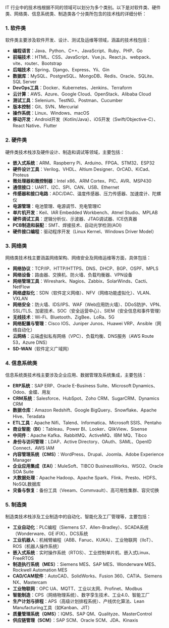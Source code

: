 IT 行业中的技术栈根据不同的领域可以划分为多个类别。以下是对软件类、硬件类、网络类、信息系统类、制造类各个分类所包含的技术栈的详细分析：

### 1. **软件类**
   软件类主要涉及软件开发、设计、测试及运维等领域，涵盖的技术栈包括：
   - **编程语言**：Java、Python、C++、JavaScript、Ruby、PHP、Go
   - **前端技术**：HTML、CSS、JavaScript、Vue.js、React.js、webpack、vite、router、Bootstrap
   - **后端技术**：Spring、Django、Express、Yii、Gin
   - **数据库**：MySQL、PostgreSQL、MongoDB、Redis、Oracle、SQLite、SQL Server
   - **DevOps工具**：Docker、Kubernetes、Jenkins、Terraform
   - **云计算**：AWS、Azure、Google Cloud、OpenStack、Alibaba Cloud
   - **测试工具**：Selenium、TestNG、Postman、Cucumber
   - **版本控制**：Git、SVN、Mercurial
   - **操作系统**：Linux、Windows、macOS
   - **移动开发**：Android开发（Kotlin/Java）、iOS开发（Swift/Objective-C）、React Native、Flutter

### 2. **硬件类**
   硬件类技术栈涉及硬件设计、制造和调试等领域，主要包括：
   - **嵌入式系统**：ARM、Raspberry Pi、Arduino、FPGA、STM32、ESP32
   - **硬件设计工具**：Verilog、VHDL、Altium Designer、OrCAD、KiCad、Proteus
   - **微处理器和微控制器**：Intel x86、ARM Cortex、PIC、AVR、MSP430
   - **通信接口**：UART、I2C、SPI、CAN、USB、Ethernet
   - **传感器和接口电路**：ADC/DAC、温度传感器、压力传感器、加速度计、陀螺仪
   - **电源管理**：电池管理、电源调节、充电管理IC
   - **单片机开发**：Keil、IAR Embedded Workbench、Atmel Studio、MPLAB
   - **硬件调试工具**：逻辑分析仪、示波器、JTAG调试器、ICE仿真器
   - **PCB制造和装配**：SMT、焊接技术、自动光学检测(AOI)
   - **硬件接口编程**：驱动程序开发（Linux Kernel、Windows Driver Model）

### 3. **网络类**
   网络类技术栈主要涵盖网络架构、网络安全及网络运维等方面，具体包括：
   - **网络协议**：TCP/IP、HTTP/HTTPS、DNS、DHCP、BGP、OSPF、MPLS
   - **网络设备**：路由器、交换机、防火墙、负载均衡器、VPN设备
   - **网络管理工具**：Wireshark、Nagios、Zabbix、SolarWinds、Cacti、NetFlow
   - **网络虚拟化**：SDN（软件定义网络）、NFV（网络功能虚拟化）、VLAN、VXLAN
   - **网络安全**：防火墙、IDS/IPS、WAF（Web应用防火墙）、DDoS防护、VPN、SSL/TLS、加密技术、SOC（安全运营中心）、SIEM（安全信息和事件管理）
   - **无线技术**：Wi-Fi、Bluetooth、ZigBee、LoRa、5G
   - **网络配置与管理**：Cisco IOS、Juniper Junos、Huawei VRP、Ansible（网络自动化）
   - **云网络**：云端虚拟私有网络（VPC）、负载均衡、DNS服务（AWS Route 53，Azure DNS）
   - **SD-WAN**（软件定义广域网）

### 4. **信息系统类**
   信息系统类技术栈主要涉及企业应用、数据管理及系统集成，主要包括：
   - **ERP系统**：SAP ERP、Oracle E-Business Suite、Microsoft Dynamics、Odoo、金蝶、用友
   - **CRM系统**：Salesforce、HubSpot、Zoho CRM、SugarCRM、Dynamics CRM
   - **数据仓库**：Amazon Redshift、Google BigQuery、Snowflake、Apache Hive、Teradata
   - **ETL工具**：Apache Nifi、Talend、Informatica、Microsoft SSIS、Pentaho
   - **商业智能（BI）**：Tableau、Power BI、Looker、QlikView、Sisense
   - **中间件**：Apache Kafka、RabbitMQ、ActiveMQ、IBM MQ、Tibco
   - **身份与访问管理**：LDAP、Active Directory、OAuth、SAML、OpenID Connect、AWS IAM
   - **内容管理系统（CMS）**：WordPress、Drupal、Joomla、Adobe Experience Manager
   - **企业应用集成（EAI）**：MuleSoft、TIBCO BusinessWorks、WSO2、Oracle SOA Suite
   - **大数据处理**：Apache Hadoop、Apache Spark、Flink、Presto、HDFS、NoSQL数据库
   - **灾备与恢复**：备份工具（Veeam、Commvault）、高可用性集群、容灾切换

### 5. **制造类**
   制造类技术栈涉及工业制造中的自动化、智能化及工厂管理等，主要包括：
   - **工业自动化**：PLC编程（Siemens S7、Allen-Bradley）、SCADA系统（Wonderware、GE iFIX）、DCS系统
   - **工业机器人**：机械臂编程（ABB、Fanuc、KUKA）、工业物联网（IIoT）、ROS（机器人操作系统）
   - **嵌入式系统**：实时操作系统（RTOS）、工业控制单片机、嵌入式Linux、FreeRTOS
   - **制造执行系统（MES）**：Siemens MES、SAP MES、Wonderware MES、Rockwell Automation MES
   - **CAD/CAM软件**：AutoCAD、SolidWorks、Fusion 360、CATIA、Siemens NX、Mastercam
   - **工业物联网**：OPC UA、MQTT、工业以太网、Profinet、Modbus
   - **智能制造**：CPS（网络物理系统）、数字孪生技术、工业4.0、智能工厂
   - **生产计划与排程**：APS（高级计划排程系统）、产线优化算法、Lean Manufacturing工具（如Kanban、JIT）
   - **质量管理系统（QMS）**：IQMS、SAP QM、Qualityze、MasterControl
   - **供应链管理（SCM）**：SAP SCM、Oracle SCM、JDA、Kinaxis